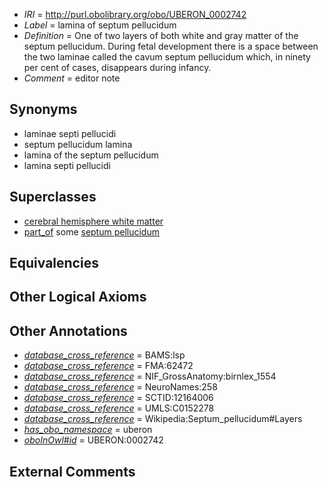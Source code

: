 * *IRI* = http://purl.obolibrary.org/obo/UBERON_0002742
 * *Label* = lamina of septum pellucidum
 * *Definition* = One of two layers of both white and gray matter of the septum pellucidum. During fetal development there is a space between the two laminae called the cavum septum pellucidum which, in ninety per cent of cases, disappears during infancy.
 * *Comment* = editor note

## Synonyms

 * laminae septi pellucidi
 * septum pellucidum lamina
 * lamina of the septum pellucidum
 * lamina septi pellucidi

## Superclasses

 * [cerebral hemisphere white matter](../../UBERON/37/UBERON_0002437.md)
 * [part_of](../../BFO/50/BFO_0000050.md) some [septum pellucidum](../../UBERON/14/UBERON_0004714.md)

## Equivalencies


## Other Logical Axioms


## Other Annotations

 * *[database_cross_reference](../../ef/oboInOwl#hasDbXref.md)* = BAMS:lsp
 * *[database_cross_reference](../../ef/oboInOwl#hasDbXref.md)* = FMA:62472
 * *[database_cross_reference](../../ef/oboInOwl#hasDbXref.md)* = NIF_GrossAnatomy:birnlex_1554
 * *[database_cross_reference](../../ef/oboInOwl#hasDbXref.md)* = NeuroNames:258
 * *[database_cross_reference](../../ef/oboInOwl#hasDbXref.md)* = SCTID:12164006
 * *[database_cross_reference](../../ef/oboInOwl#hasDbXref.md)* = UMLS:C0152278
 * *[database_cross_reference](../../ef/oboInOwl#hasDbXref.md)* = Wikipedia:Septum_pellucidum#Layers
 * *[has_obo_namespace](../../ce/oboInOwl#hasOBONamespace.md)* = uberon
 * *[oboInOwl#id](../../id/oboInOwl#id.md)* = UBERON:0002742

## External Comments

